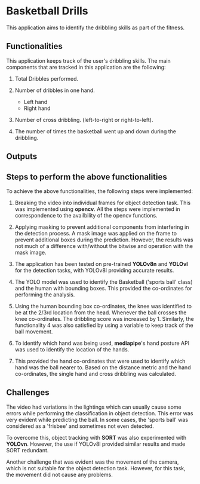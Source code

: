 # Basketball Drills
This application aims to identify the dribbling skills as part of the fitness.

## Functionalities

This application keeps track of the user's dribbling skills. The main components that are tracked in this application are the following:
1. Total Dribbles performed.

2. Number of dribbles in one hand.
    - Left hand
    - Right hand

3. Number of cross dribbling. (left-to-right or right-to-left).

4. The number of times the basketball went up and down during the dribbling.

## Outputs



## Steps to perform the above functionalities

To achieve the above functionalities, the following steps were implemented:

1. Breaking the video into individual frames for object detection task. This was implemented using **opencv**. All the steps were implemented in correspondence to the availbility of the opencv functions.

2. Applying masking to prevent additional components from interfering in the detection process. A mask image was applied on the frame to prevent additional boxes during the prediction. However, the results was not much of a difference with/without the bitwise and operation with the mask image.

3. The application has been tested on pre-trained **YOLOv8n** and **YOLOvl** for the detection tasks, with YOLOv8l providing accurate results.

4. The YOLO model was used to identify the Basketball ('sports ball' class) and the human with bounding boxes. This provided the co-ordinates for performing the analysis.

5. Using the human bounding box co-ordinates, the knee was identified to be at the 2/3rd location from the head. Whenever the ball crosses the knee co-ordinates. The dribbling score was increased by 1. Similarly, the functionality 4 was also satisfied by using a variable to keep track of the ball movement.

6. To identify which hand was being used, **mediapipe**'s hand posture API was used to identify the location of the hands.

7. This provided the hand co-ordinates that were used to identify which hand was the ball nearer to. Based on the distance metric and the hand co-ordinates, the single hand and cross dribbling was calculated.

## Challenges
The video had variations in the lightings which can usually cause some errors while performing the classification in object detection. This error was very evident while predicting the ball. In some cases, the 'sports ball' was considered as a 'frisbee' and sometimes not even detected.

To overcome this, object tracking with **SORT** was also experimented with **YOLOvn**. However, the use if YOLOv8l provided similar results and made SORT redundant.

Another challenge that was evident was the movement of the camera, which is not suitable for the object detection task. However, for this task, the movement did not cause any problems.